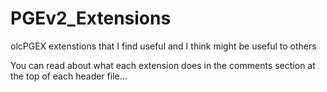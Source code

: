 # PGEv2_Extensions
olcPGEX extenstions that I find useful and I think might be useful to others

You can read about what each extension does in the comments section at the top of each
header file...
